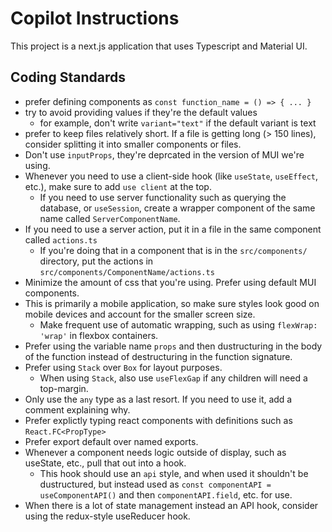 # Copilot Instructions

This project is a next.js application that uses Typescript and Material UI.

## Coding Standards

- prefer defining components as `const function_name = () => { ... }`
- try to avoid providing values if they're the default values
  - for example, don't write `variant="text"` if the default variant is text
- prefer to keep files relatively short. If a file is getting long (> 150 lines), consider splitting it into smaller components or files.
- Don't use `inputProps`, they're deprcated in the version of MUI we're using.
- Whenever you need to use a client-side hook (like `useState`, `useEffect`, etc.), make sure to add `use client` at the top.
  - If you need to use server functionality such as querying the database, or `useSession`, create a wrapper component of the same name called `ServerComponentName`.
- If you need to use a server action, put it in a file in the same component called `actions.ts`
  - If you're doing that in a component that is in the `src/components/` directory, put the actions in `src/components/ComponentName/actions.ts`
- Minimize the amount of css that you're using. Prefer using default MUI components.
- This is primarily a mobile application, so make sure styles look good on mobile devices and account for the smaller screen size.
  - Make frequent use of automatic wrapping, such as using `flexWrap: 'wrap'` in flexbox containers.
- Prefer using the variable name `props` and then dustructuring in the body of the function instead of destructuring in the function signature.
- Prefer using `Stack` over `Box` for layout purposes.
  - When using `Stack`, also use `useFlexGap` if any children will need a top-margin.
- Only use the `any` type as a last resort. If you need to use it, add a comment explaining why.
- Prefer explictly typing react components with definitions such as `React.FC<PropType>`
- Prefer export default over named exports.
- Whenever a component needs logic outside of display, such as useState, etc., pull that out into a hook.
  - This hook should use an `api` style, and when used it shouldn't be dustructured, but instead used as `const componentAPI = useComponentAPI()` and then `componentAPI.field`, etc. for use.
- When there is a lot of state management instead an API hook, consider using the redux-style useReducer hook.
